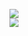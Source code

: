 [![](https://img.shields.io/badge/Made%20With-Github%20Spray-lightgrey.svg?style=for-the-badge&logo=github)](https://github.com/Annihil/github-spray#1263)  
[![](https://i.imgur.com/2DrTn0Z.gif)](https://github.com/Annihil/github-spray)